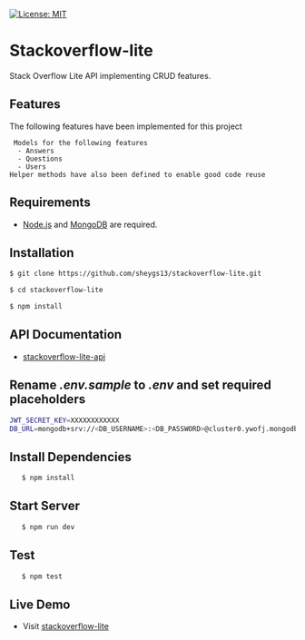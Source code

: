 [![License: MIT](https://img.shields.io/badge/License-MIT-yellow.svg)](https://opensource.org/licenses/MIT)

# Stackoverflow-lite

Stack Overflow Lite API implementing CRUD features.

## Features

The following features have been implemented for this project

```
 Models for the following features
  - Answers
  - Questions
  - Users
Helper methods have also been defined to enable good code reuse

```

## Requirements

- [Node.js](https://nodejs.org/en/) and [MongoDB](https://docs.mongodb.com/manual/installation/) are required.

## Installation

```bash
$ git clone https://github.com/sheygs13/stackoverflow-lite.git

$ cd stackoverflow-lite

$ npm install

```

## API Documentation

- [stackoverflow-lite-api](https://documenter.getpostman.com/view/12241279/T1Dv9EwQ?version=latest)

## Rename _.env.sample_ to _.env_ and set required placeholders

```bash
JWT_SECRET_KEY=XXXXXXXXXXXX
DB_URL=mongodb+srv://<DB_USERNAME>:<DB_PASSWORD>@cluster0.ywofj.mongodb.net/<DB_NAME>?retryWrites=true&w=majority
```

## Install Dependencies

```bash
   $ npm install
```

## Start Server

```bash
   $ npm run dev
```

## Test

```bash
   $ npm test
```

## Live Demo

- Visit [stackoverflow-lite](https://stackoverflow-lite.herokuapp.com)
